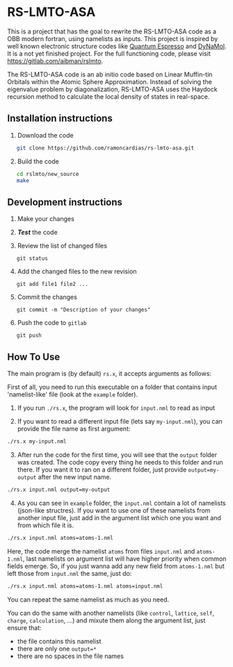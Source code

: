 # RS-LMTO-ASA

This is a project that has the goal to rewrite the RS-LMTO-ASA code as a OBB modern fortran, using namelists as inputs. This project is inspired by well known electronic structure codes like [Quantum Espresso](https://www.quantum-espresso.org/) and [DyNaMol](https://github.com/araven/DyNaMol). It is a not yet finished project. For the full functioning code, please visit https://gitlab.com/aibman/rslmto.

The RS-LMTO-ASA code is an ab initio code based on Linear Muffin-tin Orbitals within the Atomic Sphere Approximation. 
Instead of solving the eigenvalue problem by diagonalization, RS-LMTO-ASA uses the Haydock recursion method to calculate the local density of states in real-space.


## Installation instructions

1. Download the code 
```bash
   git clone https://github.com/ramoncardias/rs-lmto-asa.git
```

2. Build the code
```bash
   cd rslmto/new_source
   make 
```

## Development instructions

1. Make your changes

2. ***Test*** the code

3. Review the list of changed files 

```
   git status
```
4. Add the changed files to the new revision

```
   git add file1 file2 ...
```
5. Commit the changes

```
   git commit -m "Description of your changes"
```
6. Push the code to `gitlab`

```
   git push
```


## How To Use

The main program is (by default) `rs.x`, it accepts arguments as follows:

First of all, you need to run this executable on a folder that contains input 'namelist-like' file (look at the `example` folder).

1. If you run `./rs.x`, the program will look for `input.nml` to read as input

2. If you want to read a different input file (lets say `my-input.nml`), you can provide the file name as first argument:

```bash
./rs.x my-input.nml
```

3. After run the code for the first time, you will see that the `output` folder was created. The code copy every thing he needs to this folder and run there. If you want it to ran on a different folder, just provide `output=my-output` after the new input name.

```bash
./rs.x input.nml output=my-output
```

4. As you can see in `example` folder, the `input.nml` contain a lot of namelists (json-like structres). If you want to use one of these namelists from another input file, just add in the argument list which one you want and from which file it is.

```bash
./rs.x input.nml atoms=atoms-1.nml
```

Here, the code merge the namelist `atoms` from files `input.nml` and `atoms-1.nml`, last namelists on argument list will have higher priority when common fields emerge. So, if you just wanna add any new field from `atoms-1.nml` but left those from `input.nml` the same, just do:

```bash
./rs.x input.nml atoms=atoms-1.nml atoms=input.nml
```

You can repeat the same namelist as much as you need.

You can do the same with another namelists (like `control`, `lattice`, `self`, `charge`, `calculation`, ...) and mixute them along the argument list, just ensure that:
   - the file contains this namelist
   - there are only one `output=*`
   - there are no spaces in the file names
